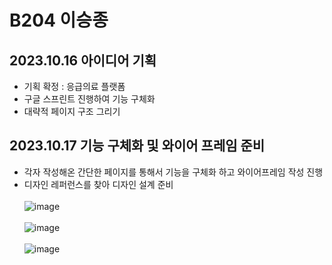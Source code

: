 # B204 이승종

## 2023.10.16 아이디어 기획

- 기획 확정 : 응급의료 플랫폼
- 구글 스프린트 진행하여 기능 구체화
- 대략적 페이지 구조 그리기

## 2023.10.17 기능 구체화 및 와이어 프레임 준비

- 각자 작성해온 간단한 페이지를 통해서 기능을 구체화 하고 와이어프레임 작성 진행
- 디자인 레퍼런스를 찾아 디자인 설계 준비<br><br>
![image](/uploads/512dc45b17a62907770d6900731a131a/image.png)<br><br>
![image](/uploads/a1877326e0b517ce8455f8cdb7ae6bce/image.png)<br><br>
![image](/uploads/1cf4dbedca677387b5c9765cf9c25426/image.png)
